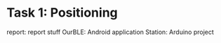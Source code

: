 Task 1: Positioning
=========

report: report stuff
OurBLE: Android application
Station: Arduino project
